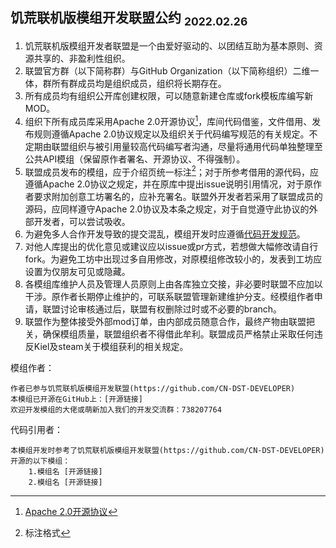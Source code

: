 ## 饥荒联机版模组开发联盟公约 <sub>2022.02.26</sub>

1. 饥荒联机版模组开发者联盟是一个由爱好驱动的、以团结互助为基本原则、资源共享的、非盈利性组织。
2. 联盟官方群（以下简称群）与GitHub Organization（以下简称组织）二维一体，群所有群成员均是组织成员，组织将长期存在。
3. 所有成员均有组织公开库创建权限，可以随意新建仓库或fork模板库编写新MOD。
4. 组织下所有成员库采用Apache 2.0开源协议[^1]，库间代码借鉴，文件借用、发布规则遵循Apache 2.0协议规定以及组织关于代码编写规范的有关规定。不定期由联盟组织与被引用量较高代码编写者沟通，尽量将通用代码单独整理至公共API模组（保留原作者署名、开源协议、不得强制）。
5. 联盟成员发布的模组，应于介绍页统一标注[^2]；对于所参考借用的源代码，应遵循Apache 2.0协议之规定，并在原库中提出issue说明引用情况，对于原作者要求附加创意工坊署名的，应补充署名。联盟外开发者若采用了联盟成员的源码，应同样遵守Apache 2.0协议及本条之规定，对于自觉遵守此协议的外部开发者，可以尝试吸收。
6. 为避免多人合作开发导致的提交混乱，模组开发时应遵循[代码开发规范]()。
7. 对他人库提出的优化意见或建议应以issue或pr方式，若想做大幅修改请自行fork。为避免工坊中出现过多自用修改，对原模组修改较小的，发表到工坊应设置为仅朋友可见或隐藏。
8. 各模组库维护人员及管理人员原则上由各库独立交接，非必要时联盟不应加以干涉。原作者长期停止维护的，可联系联盟管理新建维护分支。经模组作者申请，联盟讨论审核通过后，联盟有权删除过时或不必要的branch。
9. 联盟作为整体接受外部mod订单，由内部成员随意合作，最终产物由联盟把关，确保模组质量，联盟组织者不得借此牟利。联盟成员严格禁止采取任何违反Kiel及steam关于模组获利的相关规定。

[^1]: [Apache 2.0开源协议](https://www.apache.org/licenses/LICENSE-2.0.html)

[^2]: 标注格式

模组作者：

    作者已参与饥荒联机版模组开发联盟(https://github.com/CN-DST-DEVELOPER)
    本模组已开源在GitHub上：[开源链接]
    欢迎开发模组的大佬或萌新加入我们的开发交流群：738207764

代码引用者：

```
本模组开发时参考了饥荒联机版模组开发联盟(https://github.com/CN-DST-DEVELOPER)开源的以下模组：
    1.模组名 [开源链接]
    2.模组名 [开源链接]
```
